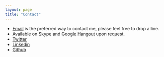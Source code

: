 ```yaml
---
layout: page
title: "Contact"
---
```


  * <a href="mailto:antonio+blog@piccolboni.info">Email</a> is the preferred way to contact me, please feel free to drop a line.
  * Available on <a href="http://skype.com/">Skype</a> and <a href="http://www.google.com/+/learnmore/hangouts/">Google Hangout</a> upon request.
  * [Twitter](http://twitter.com/piccolbo)
  * [Linkedin](http://linkedin.com/in/piccolbo)
  * [Github](http://github.com/piccolbo)
